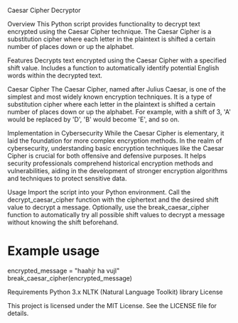 Caesar Cipher Decryptor

Overview
This Python script provides functionality to decrypt text encrypted using the Caesar Cipher technique. The Caesar Cipher is a substitution cipher where each letter in the plaintext is shifted a certain number of places down or up the alphabet.

Features
Decrypts text encrypted using the Caesar Cipher with a specified shift value.
Includes a function to automatically identify potential English words within the decrypted text.

Caesar Cipher
The Caesar Cipher, named after Julius Caesar, is one of the simplest and most widely known encryption techniques. It is a type of substitution cipher where each letter in the plaintext is shifted a certain number of places down or up the alphabet. For example, with a shift of 3, 'A' would be replaced by 'D', 'B' would become 'E', and so on.

Implementation in Cybersecurity
While the Caesar Cipher is elementary, it laid the foundation for more complex encryption methods. In the realm of cybersecurity, understanding basic encryption techniques like the Caesar Cipher is crucial for both offensive and defensive purposes. It helps security professionals comprehend historical encryption methods and vulnerabilities, aiding in the development of stronger encryption algorithms and techniques to protect sensitive data.

Usage
Import the script into your Python environment.
Call the decrypt_caesar_cipher function with the ciphertext and the desired shift value to decrypt a message.
Optionally, use the break_caesar_cipher function to automatically try all possible shift values to decrypt a message without knowing the shift beforehand.

# Example usage
encrypted_message = "haahjr ha vujl"
break_caesar_cipher(encrypted_message)

Requirements
Python 3.x
NLTK (Natural Language Toolkit) library
License

This project is licensed under the MIT License. See the LICENSE file for details.